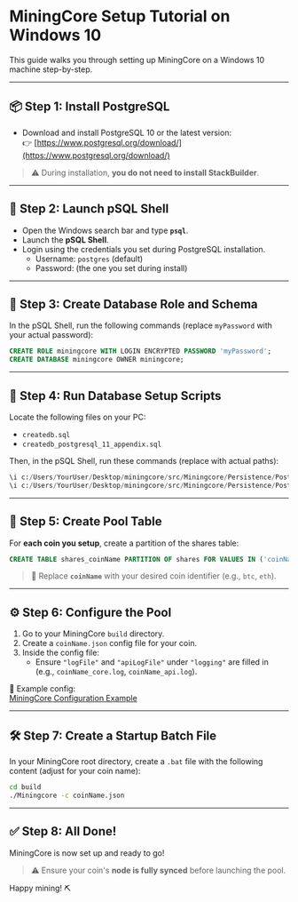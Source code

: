 # MiningCore Setup Tutorial on Windows 10

This guide walks you through setting up MiningCore on a Windows 10 machine step-by-step.

---

## 📦 Step 1: Install PostgreSQL

- Download and install PostgreSQL 10 or the latest version:  
  👉 [https://www.postgresql.org/download/](https://www.postgresql.org/download/)

> ⚠️ During installation, **you do not need to install StackBuilder**.

---

## 🐘 Step 2: Launch pSQL Shell

- Open the Windows search bar and type **`psql`**.
- Launch the **pSQL Shell**.
- Login using the credentials you set during PostgreSQL installation.
  - Username: `postgres` (default)
  - Password: (the one you set during install)

---

## 🔐 Step 3: Create Database Role and Schema

In the pSQL Shell, run the following commands (replace `myPassword` with your actual password):

```sql
CREATE ROLE miningcore WITH LOGIN ENCRYPTED PASSWORD 'myPassword';
CREATE DATABASE miningcore OWNER miningcore;
```

---

## 📂 Step 4: Run Database Setup Scripts

Locate the following files on your PC:

- `createdb.sql`
- `createdb_postgresql_11_appendix.sql`

Then, in the pSQL Shell, run these commands (replace with actual paths):

```sql
\i c:/Users/YourUser/Desktop/miningcore/src/Miningcore/Persistence/Postgres/Scripts/createdb.sql
\i c:/Users/YourUser/Desktop/miningcore/src/Miningcore/Persistence/Postgres/Scripts/createdb_postgresql_11_appendix.sql
```

---

## 🧱 Step 5: Create Pool Table

For **each coin you setup**, create a partition of the shares table:

```sql
CREATE TABLE shares_coinName PARTITION OF shares FOR VALUES IN ('coinName');
```

> 🔁 Replace **`coinName`** with your desired coin identifier (e.g., `btc`, `eth`).

---

## ⚙️ Step 6: Configure the Pool

1. Go to your MiningCore `build` directory.
2. Create a `coinName.json` config file for your coin.
3. Inside the config file:
   - Ensure `"logFile"` and `"apiLogFile"` under `"logging"` are filled in (e.g., `coinName_core.log`, `coinName_api.log`).

📝 Example config:  
[MiningCore Configuration Example](https://github.com/oliverw/miningcore/wiki/Configuration)

---

## 🛠️ Step 7: Create a Startup Batch File

In your MiningCore root directory, create a `.bat` file with the following content (adjust for your coin name):

```bat
cd build
./Miningcore -c coinName.json
```

---

## ✅ Step 8: All Done!

MiningCore is now set up and ready to go!

> ⚠️ Ensure your coin's **node is fully synced** before launching the pool.

Happy mining! ⛏️

